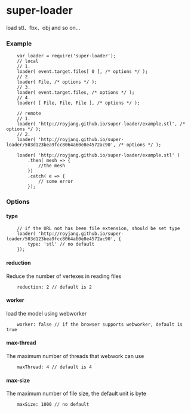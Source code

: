 # super-loader
load stl、fbx、obj and so on...

### Example
```
    var loader = require('super-loader');
    // local
    // 1.
    loader( event.target.files[ 0 ], /* options */ );
    // 2.
    loader( File, /* options */ );
    // 3.
    loader( event.target.files, /* options */ );
    // 4.
    loader( [ File, File, File ], /* options */ );
```

```
    // remote
    // 1.
    loader( 'http://royjang.github.io/super-loader/example.stl', /* options */ );
    // 2.
    loader( 'http://royjang.github.io/super-loader/503d123bea9fcc8064a60e8e4572ac90', /* options */ );
```

```
    loader( 'http://royjang.github.io/super-loader/example.stl' )
        .then( mesh => {
            //the mesh
        })
        .catch( e => {
            // some error
        });
```

### Options

#### type
```
    // if the URL not has been file extension, should be set type
    loader( 'http://royjang.github.io/super-loader/503d123bea9fcc8064a60e8e4572ac90', {
        type: 'stl' // no default
    });
``` 

#### reduction
Reduce the number of vertexes in reading files
```
    reduction: 2 // default is 2
```

#### worker
load the model using webworker
```
    worker: false // if the browser supports webworker, default is true
``` 

#### max-thread
The maximum number of threads that webwork can use
```
    maxThread: 4 // default is 4
``` 

#### max-size
The maximum number of file size, the default unit is byte
```
    maxSize: 1000 // no default
```